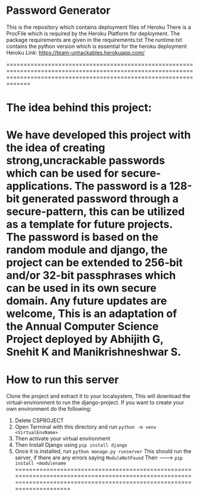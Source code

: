# Password Generator
This is the repository which contains deployment files of Heroku
There is a ProcFile which is required by the Heroku Platform for deployment.
The package requirements are given in the requirements.txt
The runtime.txt contains the python version which is essential for the heroku deployment
Heroku Link: https://team-unhackables.herokuapp.com/

=========================================================================================================================================================================
# The idea behind this project:
We have developed this project with the idea of creating strong,uncrackable passwords which can be used for secure-applications. The password is a 128-bit generated password through a secure-pattern, this can be utilized as a template for future projects. 
The password is based on the random module and django, the project can be extended to 256-bit and/or 32-bit passphrases which can be used in its own secure domain.
Any future updates are welcome, This is an adaptation of the Annual Computer Science Project deployed  by Abhijith G, Snehit K and Manikrishneshwar S. 
=========================================================================================================================================================================

# How to run this server
Clone the project and extract it to your localsystem,
This will download the virtual-environment to run the django-project. If you want to create your own environment do the following:
  1. Delete CSPROJECT
  2. Open Terminal with this directory and run ```python -m venv <VirtualEnvName>```
  3. Then activate your virtual environment 
  4. Then Install Django using  ```pip install django```
  5. Once it is installed, run ```python manage.py runserver```
  This should run the server, if there are any errors saying ```ModuleNotFound``` Then ---> ```pip install <modulename```
  =========================================================================================================================================================================


